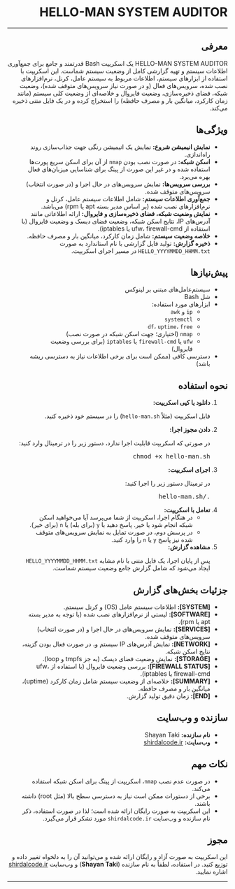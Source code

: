 <!DOCTYPE html>
<html lang="fa" dir="rtl">
<head>
  <meta charset="UTF-8">

</head>
<body>

<h1>HELLO-MAN SYSTEM AUDITOR</h1>
<hr>

<h2>معرفی</h2>
<p>
HELLO-MAN SYSTEM AUDITOR یک اسکریپت Bash قدرتمند و جامع برای جمع‌آوری اطلاعات سیستم و تهیه گزارشی کامل از وضعیت سیستم شماست.
این اسکریپت با استفاده از ابزارهای سیستم، اطلاعات مربوط به سیستم عامل، کرنل، نرم‌افزارهای نصب شده، سرویس‌های فعال (و در صورت نیاز سرویس‌های متوقف شده)، وضعیت شبکه، فضای ذخیره‌سازی، وضعیت فایروال و خلاصه‌ای از وضعیت کلی سیستم (مانند زمان کارکرد، میانگین بار و مصرف حافظه) را استخراج کرده و در یک فایل متنی ذخیره می‌کند.
</p>

<h2>ویژگی‌ها</h2>
<ul>
  <li><strong>نمایش انیمیشن شروع:</strong> نمایش یک انیمیشن رنگی جهت جذاب‌سازی روند راه‌اندازی.</li>
  <li><strong>اسکن شبکه:</strong> در صورت نصب بودن <code>nmap</code> از آن برای اسکن سریع پورت‌ها استفاده شده و در غیر این صورت از پینگ برای شناسایی میزبان‌های فعال بهره می‌برد.</li>
  <li><strong>بررسی سرویس‌ها:</strong> نمایش سرویس‌های در حال اجرا و (در صورت انتخاب) سرویس‌های متوقف شده.</li>
  <li><strong>جمع‌آوری اطلاعات سیستم:</strong> شامل اطلاعات سیستم عامل، کرنل و نرم‌افزارهای نصب شده (بر اساس مدیر بسته apt یا rpm) می‌باشد.</li>
  <li><strong>نمایش وضعیت شبکه، فضای ذخیره‌سازی و فایروال:</strong> ارائه اطلاعاتی مانند آدرس‌های IP، نتایج اسکن شبکه، وضعیت فضای دیسک و وضعیت فایروال (با استفاده از ufw، firewall-cmd یا iptables).</li>
  <li><strong>خلاصه وضعیت سیستم:</strong> شامل زمان کارکرد، میانگین بار و مصرف حافظه.</li>
  <li><strong>ذخیره گزارش:</strong> تولید فایل گزارشی با نام استاندارد به صورت <code>HELLO_YYYYMMDD_HHMM.txt</code> در مسیر اجرای اسکریپت.</li>
</ul>

<h2>پیش‌نیازها</h2>
<ul>
  <li>سیستم‌عامل‌های مبتنی بر لینوکس</li>
  <li>شل Bash</li>
  <li>ابزارهای مورد استفاده:
    <ul>
      <li><code>ip</code> و <code>awk</code></li>
      <li><code>systemctl</code></li>
      <li><code>df</code>، <code>uptime</code>، <code>free</code></li>
      <li><code>nmap</code> (اختیاری؛ جهت اسکن شبکه در صورت نصب)</li>
      <li><code>ufw</code> یا <code>firewall-cmd</code> یا <code>iptables</code> (برای بررسی وضعیت فایروال)</li>
    </ul>
  </li>
  <li>دسترسی کافی (ممکن است برای برخی اطلاعات نیاز به دسترسی ریشه باشد)</li>
</ul>

<h2>نحوه استفاده</h2>
<ol>
  <li>
    <strong>دانلود یا کپی اسکریپت:</strong>
    <p>فایل اسکریپت (مثلاً <code>hello-man.sh</code>) را در سیستم خود ذخیره کنید.</p>
  </li>
  <li>
    <strong>دادن مجوز اجرا:</strong>
    <p>در صورتی که اسکریپت قابلیت اجرا ندارد، دستور زیر را در ترمینال وارد کنید:</p>
    <pre>chmod +x hello-man.sh</pre>
  </li>
  <li>
    <strong>اجرای اسکریپت:</strong>
    <p>در ترمینال دستور زیر را اجرا کنید:</p>
    <pre>./hello-man.sh</pre>
  </li>
  <li>
    <strong>تعامل با اسکریپت:</strong>
    <ul>
      <li>در هنگام اجرا، اسکریپت از شما می‌پرسد آیا می‌خواهید اسکن شبکه انجام شود یا خیر. پاسخ دهید با <code>y</code> (برای بله) یا <code>n</code> (برای خیر).</li>
      <li>در پرسش دوم، در صورت تمایل به نمایش سرویس‌های متوقف شده نیز پاسخ <code>y</code> یا <code>n</code> را وارد کنید.</li>
    </ul>
  </li>
  <li>
    <strong>مشاهده گزارش:</strong>
    <p>پس از پایان اجرا، یک فایل متنی با نام مشابه <code>HELLO_YYYYMMDD_HHMM.txt</code> ایجاد می‌شود که شامل گزارش جامع وضعیت سیستم شماست.</p>
  </li>
</ol>

<h2>جزئیات بخش‌های گزارش</h2>
<ul>
  <li><strong>[SYSTEM]:</strong> اطلاعات سیستم عامل (OS) و کرنل سیستم.</li>
  <li><strong>[SOFTWARE]:</strong> لیستی از نرم‌افزارهای نصب شده (با توجه به مدیر بسته apt یا rpm).</li>
  <li><strong>[SERVICES]:</strong> نمایش سرویس‌های در حال اجرا و (در صورت انتخاب) سرویس‌های متوقف شده.</li>
  <li><strong>[NETWORK]:</strong> نمایش آدرس‌های IP سیستم و، در صورت فعال بودن گزینه، نتایج اسکن شبکه.</li>
  <li><strong>[STORAGE]:</strong> نمایش وضعیت فضای دیسک (به جز tmpfs و loop).</li>
  <li><strong>[FIREWALL STATUS]:</strong> بررسی وضعیت فایروال (با استفاده از ufw، firewall-cmd یا iptables).</li>
  <li><strong>[SUMMARY]:</strong> خلاصه‌ای از وضعیت سیستم شامل زمان کارکرد (uptime)، میانگین بار و مصرف حافظه.</li>
  <li><strong>[END]:</strong> زمان دقیق تولید گزارش.</li>
</ul>

<h2>سازنده و وب‌سایت</h2>
<ul>
  <li><strong>نام سازنده:</strong> Shayan Taki</li>
  <li><strong>وب‌سایت:</strong> <a href="https://shirdalcode.ir" target="_blank">shirdalcode.ir</a></li>
</ul>

<h2>نکات مهم</h2>
<ul>
  <li>در صورت عدم نصب <code>nmap</code>، اسکریپت از پینگ برای اسکن شبکه استفاده می‌کند.</li>
  <li>برخی از دستورات ممکن است نیاز به دسترسی سطح بالا (مثل root) داشته باشند.</li>
  <li>این اسکریپت به صورت رایگان ارائه شده است؛ لذا در صورت استفاده، ذکر نام سازنده و وب‌سایت <code>shirdalcode.ir</code> مورد تشکر قرار می‌گیرد.</li>
</ul>

<h2>مجوز</h2>
<p>
این اسکریپت به صورت آزاد و رایگان ارائه شده و می‌توانید آن را به دلخواه تغییر داده و توزیع کنید. در استفاده، لطفاً به نام سازنده (<strong>Shayan Taki</strong>) و وب‌سایت <a href="https://shirdalcode.ir" target="_blank">shirdalcode.ir</a> اشاره نمایید.
</p>

<hr>
</body>
</html>

